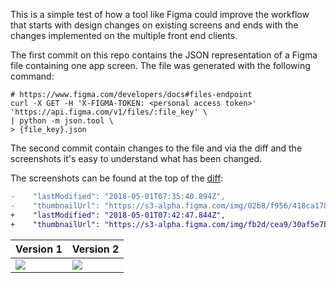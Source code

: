 This is a simple test of how a tool like Figma could improve the workflow that starts with design changes on existing screens and ends with the changes implemented on the multiple front end clients.

The first commit on this repo contains the JSON representation of a Figma file containing one app screen. The file was generated with the following command:

```shell
# https://www.figma.com/developers/docs#files-endpoint
curl -X GET -H 'X-FIGMA-TOKEN: <personal access token>' 'https://api.figma.com/v1/files/:file_key' \
| python -m json.tool \
> {file_key}.json
```
The second commit contain changes to the file and via the diff and the screenshots it's easy to understand what has been changed.

The screenshots can be found at the top of the [diff](https://github.com/Homely/Homely.Hackday.DesignChanges/commit/5caa92ea9a1096e76c6a683e35da1b05d9bcb459):
```diff
-    "lastModified": "2018-05-01T07:35:40.894Z",
-    "thumbnailUrl": "https://s3-alpha.figma.com/img/02b8/f956/418ca178b6043c1ad69768dc53e07524",
+    "lastModified": "2018-05-01T07:42:47.844Z",
+    "thumbnailUrl": "https://s3-alpha.figma.com/img/fb2d/cea9/30af5e7b3196d28eb44ee3f58d689008",
```

Version 1 | Version 2
------------ | -------------
![](https://s3-alpha.figma.com/img/02b8/f956/418ca178b6043c1ad69768dc53e07524) | ![](https://s3-alpha.figma.com/img/fb2d/cea9/30af5e7b3196d28eb44ee3f58d689008)
